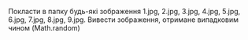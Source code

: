 Покласти в папку будь-які зображення 1.jpg, 2.jpg, 3.jpg, 4.jpg, 5.jpg, 6.jpg, 7.jpg, 8.jpg, 9.jpg. Вивести зображення, отримане випадковим чином (Math.random)
